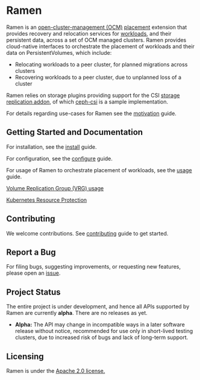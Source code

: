 <!--
SPDX-FileCopyrightText: The RamenDR authors
SPDX-License-Identifier: Apache-2.0
-->

# Ramen

Ramen is an [open-cluster-management (OCM)](https://open-cluster-management.io/concepts/architecture/)
[placement](https://open-cluster-management.io/concepts/placement/) extension
that provides recovery and relocation services for
[workloads](https://kubernetes.io/docs/concepts/workloads/), and their
persistent data, across a set of OCM managed clusters. Ramen provides
cloud-native interfaces to orchestrate the placement of workloads and their
data on PersistentVolumes, which include:

- Relocating workloads to a peer cluster, for planned migrations across clusters
- Recovering workloads to a peer cluster, due to unplanned loss of a cluster

Ramen relies on storage plugins providing support for the CSI
[storage replication addon](https://github.com/csi-addons/volume-replication-operator),
of which [ceph-csi](https://github.com/ceph/ceph-csi/) is a sample implementation.

For details regarding use-cases for Ramen see the [motivation](docs/motivation.md)
guide.

## Getting Started and Documentation

For installation, see the [install](docs/install.md) guide.

For configuration, see the [configure](docs/configure.md) guide.

For usage of Ramen to orchestrate placement of workloads, see the [usage](docs/usage.md)
guide.

[Volume Replication Group (VRG) usage](docs/vrg-usage.md)

[Kubernetes Resource Protection](docs/krp.md)

## Contributing

We welcome contributions. See [contributing](CONTRIBUTING.md) guide to get
started.

## Report a Bug

For filing bugs, suggesting improvements, or requesting new features, please
open an [issue](https://github.com/ramendr/ramen/issues).

## Project Status

The entire project is under development, and hence all APIs supported by Ramen
are currently **alpha**. There are no releases as yet.

- **Alpha:** The API may change in incompatible ways in a later software
  release without notice, recommended for use only in short-lived testing
  clusters, due to increased risk of bugs and lack of long-term support.

## Licensing

Ramen is under the [Apache 2.0 license.](LICENSES/Apache-2.0.txt)
